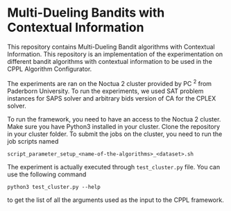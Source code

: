 # Multi-Dueling Bandits with Contextual Information

This repository contains Multi-Dueling Bandit algorithms with Contextual Information. This repository is an implementation of the experimentation on different bandit algorithms with contextual information to be used in the CPPL Algorithm Configurator.

The experiments are ran on the Noctua 2 cluster provided by PC $^2$ from Paderborn University. To run the experiments, we used SAT problem instances for SAPS solver and arbitrary bids version of CA for the CPLEX solver. 

To run the framework, you need to have an access to the Noctua 2 cluster. Make sure you have Python3 installed in your cluster. Clone the repository in your cluster folder. To submit the jobs on the cluster, you need to run the job scripts named 

```
script_parameter_setup_<name-of-the-algorithms>_<dataset>.sh
```

The experiment is actually executed through `test_cluster.py` file.
You can use the following command
```
python3 test_cluster.py --help
```
to get the list of all the arguments used as the input to the CPPL framework.